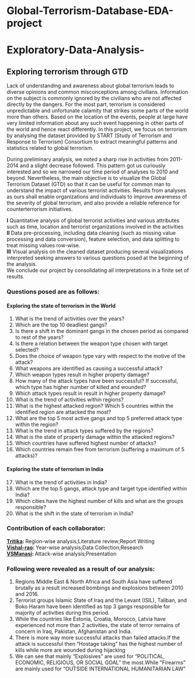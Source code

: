 # Global-Terrorism-Database-EDA-project
# Exploratory-Data-Analysis-
## Exploring terrorism through GTD 

Lack of understanding and awareness about global terrorism leads to diverse opinions and common misconceptions among civilians. Information on the subject is commonly ignored by the civilians who are not affected directly by the dangers. For the most part, terrorism is considered unpredictable and unfortunate calamity that strikes some parts of the world more than others. Based on the location of the events, people at large have very limited information about any such event happening in other parts of the world and hence react differently. In this project, we focus on terrorism by analysing the dataset provided by START (Study of Terrorism and Response to Terrorism) Consortium to extract meaningful patterns and statistics related to global terrorism.

During preliminary analysis, we noted a sharp rise in activities from 2011-2014 and a slight decrease followed. This pattern got us curiously interested and so we narrowed our time period of analyses to 2010 and beyond. Nevertheless, the main objective is to visualize the Global Terrorism Dataset (GTD) so that it can be useful for common man to understand the impact of various terrorist activities. Results from analyses as ours shall enable organizations and individuals to improve awareness of the severity of global terrorism, and also provide a reliable reference for counterterrorism initiatives. 

<b>I</b> Quantitative analysis of global terrorist activities and various attributes such as time, location and terrorist organizations involved in the activities <br/>
<b>II</b>  Data pre-processing, including data cleaning (such as missing value processing and data conversion), feature selection, and data splitting to treat missing              values row-wise.<br/>
<b>III</b> Visual analysis on the cleaned dataset producing several visualizations interpreted seeking answers to various questions posed at the beginning of the                    analysis. <br/>
We conclude our project by consolidating all interpretations in a finite set of results.


### Questions posed are as follows:

#### Exploring the state of terrorism in the World 
1.	What is the trend of activities over the years? 
2.	Which are the top 10 deadliest gangs? 
3.	Is there a shift in the dominant gangs in the chosen period as compared to rest of the years?
4.	Is there a relation between the weapon type chosen with target selected?
5.	Does the choice of weapon type vary with respect to the motive of the attack?
6.	What weapons are identified as causing a successful attack?
7.	Which weapon types result in higher property damage?
8.	How many of the attack types have been successful? If successful, which type has higher number of killed and wounded?
9.	Which attack types result in result in higher property damage?
10.	What is the trend of activities within regions?
11.	What is the highest attacked region? Which 5 countries within the identified region are attacked the most?
12.	What are the top 5 most active gangs and top 5 preferred attack type within the region?
13.	What is the trend in attack types suffered by the regions? 
14.	What is the state of property damage within the attacked regions?
15.	Which countries have suffered highest number of attacks?
16.	Which countries remain free from terrorism (suffering a maximum of 5 attacks)?

#### Exploring the state of terrorism in India
17.	What is the trend of activities in India?
18.	Which are the top 5 gangs, attack type and target type identified within India?
19.	Which cities have the highest number of kills and what are the groups responsible?
20.	What is the shift in the state of terrorism in India?


### Contribution of each collaborator:
<b>[Tritika](https://github.com/Tritika/Exploratory-Data-Analysis-): </b> Region-wise analysis;Literature review;Report Writing<br/> 
<b>[Vishal-rao](https://github.com/vishal-rao/GTD-EDA): </b> Year-wise analysis;Data Collection;Research<br/>
<b>[VSManasi](https://github.com/VSManasi/Global-Terrorism-Database-EDA-project): </b> Attack-wise analysis;Presentation<br/>


### Following were revealed as a result of our analysis:
1. Regions Middle East & North Africa and South Asia have suffered brutally as a result increased bombings and explosions between 2010 and 2016.
2. Terrorist groups Islamic State of Iraq and the Levant (ISIL), Taliban, and Boko Haram have been identified as top 3 gangs responsible for majority of activities during this period.
3. While the countries like Estonia, Croatia, Morocco, Latvia have experienced not more than 2 activities, the state of terror remains of concern in Iraq, Pakistan, Afghanistan and India.
4. There is more way more successful attacks than failed attacks.If the attack is successful then “Hostage taking” has the highest number of kills while more are wounded during hijacking
5. We can see that mainly “Explosives” are used for “POLITICAL, ECONOMIC, RELIGIOUS, OR SOCIAL GOAL” the most.While ”Firearms” are mainly used for “OUTSIDE INTERNATIONAL HUMANITARIAN LAW” 
